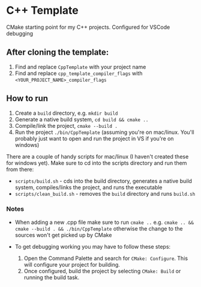 # C++ Template

CMake starting point for my C++ projects. Configured for VSCode debugging

## After cloning the template:

1. Find and replace `CppTemplate` with your project name
2. Find and replace `cpp_template_compiler_flags` with `<YOUR_PROJECT_NAME>_compiler_flags`

## How to run

1. Create a `build` directory, e.g. `mkdir build`
2. Generate a native build system, `cd build && cmake ..`
3. Compile/link the project, `cmake --build .`
4. Run the project `./bin/CppTemplate` (assuming you're on mac/linux. You'll probably just want to open and run the project in VS if you're on windows)

There are a couple of handy scripts for mac/linux (I haven't created these for windows yet). Make sure to cd into the scripts directory and run them from there:

- `scripts/build.sh` - cds into the build directory, generates a native build system, compiles/links the project, and runs the executable
- `scripts/clean_build.sh` - removes the `build` directory and runs `build.sh`

### Notes

- When adding a new .cpp file make sure to run `cmake ..` e.g. `cmake .. && cmake --build . && ./bin/CppTemplate` otherwise the change to the sources won't get picked up by CMake

- To get debugging working you may have to follow these steps:

  1. Open the Command Palette and search for `CMake: Configure`. This will configure your project for building.
  2. Once configured, build the project by selecting `CMake: Build` or running the build task.
